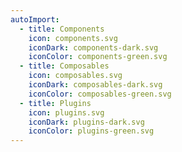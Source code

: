 ```yaml
---
autoImport:
  - title: Components
    icon: components.svg
    iconDark: components-dark.svg
    iconColor: components-green.svg
  - title: Composables
    icon: composables.svg
    iconDark: composables-dark.svg
    iconColor: composables-green.svg
  - title: Plugins
    icon: plugins.svg
    iconDark: plugins-dark.svg
    iconColor: plugins-green.svg
---
```

